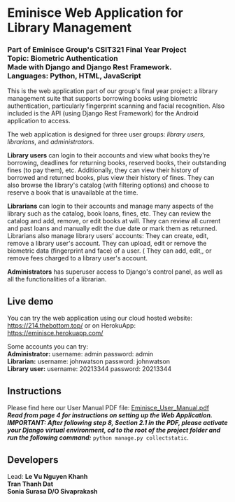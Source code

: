 # Eminisce Web Application for Library Management
### Part of Eminisce Group's CSIT321 Final Year Project<br>Topic: Biometric Authentication<br>Made with Django and Django Rest Framework. <br>Languages: Python, HTML, JavaScript
This is the web application part of our group's final year project: a library management suite that supports borrowing books using biometric authentication, particularly fingerprint scanning and facial recognition. Also included is the API (using Django Rest Framework) for the Android application to access. 

The web application is designed for three user groups: _library users_, _librarians_, and _administrators_.

**Library users** can login to their accounts and view what books they're borrowing, deadlines for returning books, reserved books, their outstanding fines (to pay them), etc. Additionally, they can view their history of borrowed and returned books, plus view their history of fines. They can also browse the library's catalog (with filtering options) and choose to reserve a book that is unavailable at the time.

**Librarians** can login to their accounts and manage many aspects of the library such as the catalog, book loans, fines, etc. They can review the catalog and add, remove, or edit books at will. They can review all current and past loans and manually edit the due date or mark them as returned. Librarians also manage library users' accounts: They can create, edit, remove a library user's account. They can upload, edit or remove the biometric data (fingerprint and face) of a user. ( They can add, edit,, or remove fees charged to a library user's account.

**Administrators** has superuser access to Django's control panel, as well as all the functionalities of a librarian.

## Live demo
You can try the web application using our cloud hosted website: https://214.thebottom.top/ or on HerokuApp: https://eminisce.herokuapp.com/  

Some accounts you can try:  
**Administrator:** username: admin password: admin  
**Librarian:** username: johnwatson password: johnwatson  
**Library user:** username: 20213344 password: 20213344  

## Instructions
 Please find here our User Manual PDF file: [Eminisce_User_Manual.pdf](docs/Eminisce_User_Manual.pdf)  
 ***Read from page 4 for instructions on setting up the Web Application.***
 ***IMPORTANT: After following step 8, Section 2.1 in the PDF, please activate your Django virtual environment, cd to the root of the project folder and run the following command:*** `python manage.py collectstatic`.
 
## Developers
Lead: **Le Vu Nguyen Khanh**  
**Tran Thanh Dat**  
**Sonia Surasa D/O Sivaprakash**
